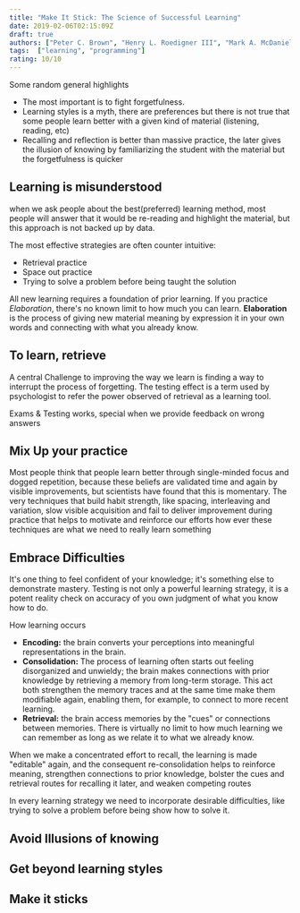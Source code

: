 ```yaml
---
title: "Make It Stick: The Science of Successful Learning"
date: 2019-02-06T02:15:09Z
draft: true
authors: ["Peter C. Brown", "Henry L. Roedigner III", "Mark A. McDaniel"]
tags:  ["learning", "programming"]
rating: 10/10
---
```



Some random general  highlights
 
  * The most important is to fight forgetfulness.
  * Learning styles is a myth, there are preferences but there is not true that some people learn better with 
    a given kind of material (listening, reading, etc)
  * Recalling and reflection is better than massive practice, the later gives the illusion of knowing by 
    familiarizing the student with the material but the forgetfulness  is quicker



## Learning is misunderstood
when we ask people about the best(preferred) learning method, most people will answer that it would be 
re-reading and highlight  the material, but this  approach is not backed up by data. 

The most effective strategies are often counter intuitive:

  * Retrieval practice 
  * Space out practice
  * Trying to solve a problem before being taught the solution

All new learning requires a foundation of prior learning. If you practice *Elaboration*, there's no known limit
to how much you can learn. **Elaboration** is the process of giving new material meaning by expression it in 
your own words and connecting with what you already know.

## To learn, retrieve
A central Challenge to improving the way we learn is finding a way to interrupt the process of forgetting. 
The testing effect is a term used by psychologist to refer the power observed of retrieval as a learning tool. 


Exams & Testing works, special when we provide feedback on wrong answers

## Mix Up your practice
Most people  think that people learn better through single-minded focus and dogged repetition, because these 
beliefs are validated time and again by visible improvements, but scientists have found that this is momentary.
The very techniques that build habit strength, like spacing, interleaving and variation, slow visible 
acquisition and fail to deliver improvement during practice that helps to motivate and reinforce our efforts 
how ever these techniques are what we need to really learn something 

## Embrace Difficulties
It's one thing to feel confident of your knowledge; it's something else to demonstrate mastery. Testing is not only a powerful learning strategy, it is a potent reality check on accuracy of you own judgment of what you know how to do. 

How learning occurs
 * **Encoding:** the brain  converts your  perceptions into meaningful representations in the brain.
 * **Consolidation:** The process of learning often starts out feeling disorganized and unwieldy; the brain 
     makes connections with prior knowledge by retrieving  a memory from long-term storage. This act both 
     strengthen the memory traces and at the same time make them modifiable again, enabling them, for example, 
     to connect to more recent learning.
  * **Retrieval:** the brain access memories by the "cues" or connections between memories. There is virtually 
     no limit to how much learning we can remember as long as we relate it to what we already know.

When we  make a concentrated effort to recall, the learning is made "editable" again,  and the consequent 
re-consolidation helps to reinforce meaning, strengthen connections to prior knowledge, bolster the cues and 
retrieval routes for recalling it later, and weaken competing routes

In every learning strategy we need to incorporate desirable difficulties, like trying to solve a problem before being show how to solve it.

## Avoid Illusions of knowing

## Get beyond learning styles

## Make it sticks



